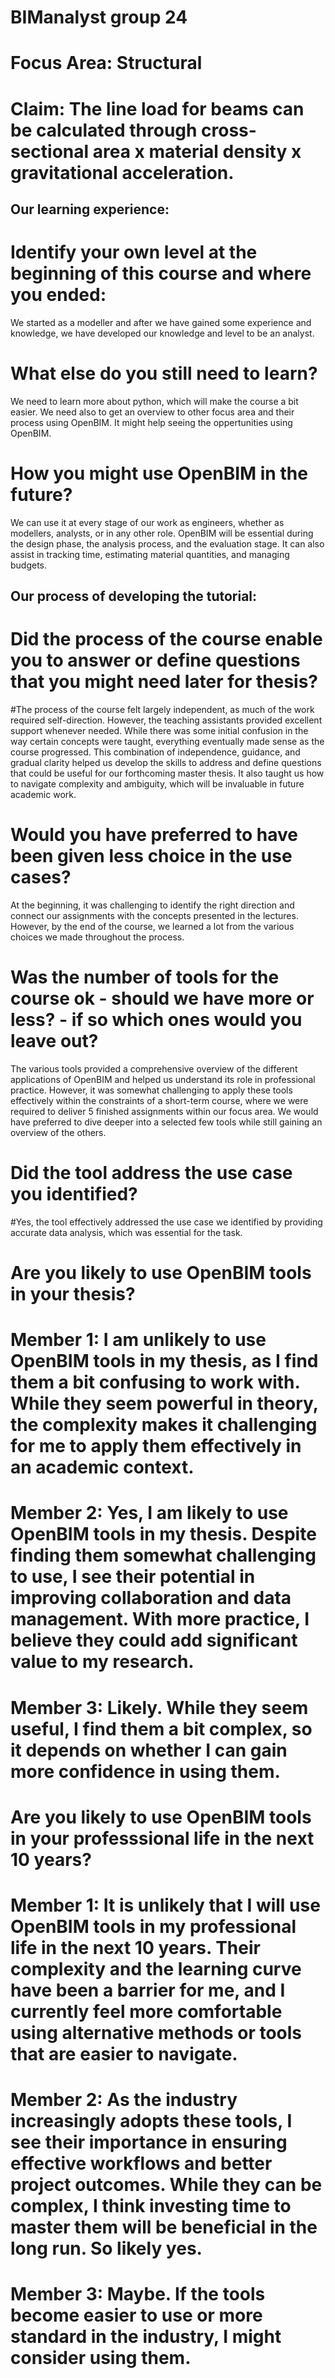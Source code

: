 # BIManalyst group 24
# Focus Area: Structural
# Claim: The line load for beams can be calculated through cross-sectional area x material density x gravitational acceleration. 

## Our learning experience:
# Identify your own level at the beginning of this course and where you ended:
We started as a modeller and after we have gained some experience and knowledge, we have developed our knowledge and level to be an analyst. 

# What else do you still need to learn? 
We need to learn more about python, which will make the course a bit easier. 
We need also to get an overview to other focus area and their process using OpenBIM. It might help seeing the oppertunities using OpenBIM.

# How you might use OpenBIM in the future?
We can use it at every stage of our work as engineers, whether as modellers, analysts, or in any other role. OpenBIM will be essential during the design phase, the analysis process, and the evaluation stage. It can also assist in tracking time, estimating material quantities, and managing budgets.

## Our process of developing the tutorial:
# Did the process of the course enable you to answer or define questions that you might need later for thesis?
#The process of the course felt largely independent, as much of the work required self-direction. However, the teaching assistants provided excellent support whenever needed. While there was some initial confusion in the way certain concepts were taught, everything eventually made sense as the course progressed. This combination of independence, guidance, and gradual clarity helped us develop the skills to address and define questions that could be useful for our forthcoming master thesis. It also taught us how to navigate complexity and ambiguity, which will be invaluable in future academic work.

# Would you have preferred to have been given less choice in the use cases?
At the beginning, it was challenging to identify the right direction and connect our assignments with the concepts presented in the lectures. However, by the end of the course, we learned a lot from the various choices we made throughout the process. 

# Was the number of tools for the course ok - should we have more or less? - if so which ones would you leave out?
The various tools provided a comprehensive overview of the different applications of OpenBIM and helped us understand its role in professional practice. However, it was somewhat challenging to apply these tools effectively within the constraints of a short-term course, where we were required to deliver 5 finished assignments within our focus area. We would have preferred to dive deeper into a selected few tools while still gaining an overview of the others.

# Did the tool address the use case you identified?
#Yes, the tool effectively addressed the use case we identified by providing accurate data analysis, which was essential for the task. 

# Are you likely to use OpenBIM tools in your thesis?
# Member 1: I am unlikely to use OpenBIM tools in my thesis, as I find them a bit confusing to work with. While they seem powerful in theory, the complexity makes it challenging for me to apply them effectively in an academic context.
# Member 2: Yes, I am likely to use OpenBIM tools in my thesis. Despite finding them somewhat challenging to use, I see their potential in improving collaboration and data management. With more practice, I believe they could add significant value to my research.
# Member 3: Likely. While they seem useful, I find them a bit complex, so it depends on whether I can gain more confidence in using them.

# Are you likely to use OpenBIM tools in your professsional life in the next 10 years?
# Member 1: It is unlikely that I will use OpenBIM tools in my professional life in the next 10 years. Their complexity and the learning curve have been a barrier for me, and I currently feel more comfortable using alternative methods or tools that are easier to navigate.
# Member 2: As the industry increasingly adopts these tools, I see their importance in ensuring effective workflows and better project outcomes. While they can be complex, I think investing time to master them will be beneficial in the long run. So likely yes. 
# Member 3: Maybe. If the tools become easier to use or more standard in the industry, I might consider using them.


